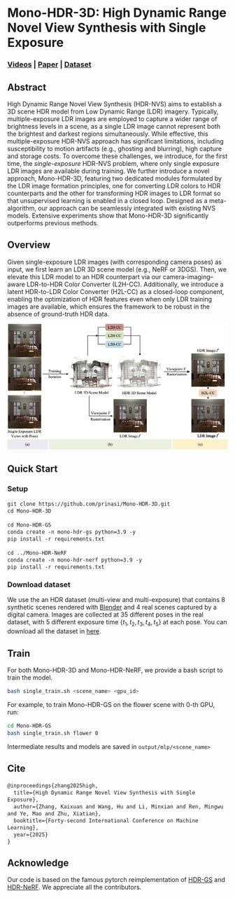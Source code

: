 # Mono-HDR-3D: High Dynamic Range Novel View Synthesis with Single Exposure
### [Videos](https://drive.google.com/drive/folders/1k68pKgKYgYBi0urAPWROOLC8G2u8hxRX?usp=sharing) | [Paper](https://arxiv.org/abs/2505.01212) | [Dataset](https://drive.google.com/drive/folders/1OTDLLH8ydKX1DcaNpbQ46LlP0dKx6E-I?usp=sharing)

## Abstract
High Dynamic Range Novel View Synthesis (HDR-NVS)
aims to establish a 3D scene HDR model from Low Dynamic Range (LDR) imagery. Typically, multiple-exposure LDR images are employed to capture a wider range of brightness levels in a scene, as a single LDR image cannot represent both the brightest and darkest regions simultaneously. While effective, this multiple-exposure HDR-NVS approach has significant limitations, including susceptibility to motion artifacts (e.g., ghosting and blurring), high capture and storage costs.
To overcome these challenges, we introduce, for the first time, the *single-exposure* HDR-NVS problem, where only single exposure LDR images are available during training. 
We further introduce a novel approach, Mono-HDR-3D, featuring two dedicated modules formulated by the LDR image formation principles, one for converting LDR colors to HDR counterparts and the other for transforming HDR images to LDR format so that unsupervised learning is enabled in a closed loop.
Designed as a meta-algorithm, our approach can be seamlessly integrated with existing NVS models. Extensive experiments show that Mono-HDR-3D significantly outperforms previous methods.

## Overview
Given single-exposure LDR images (with corresponding camera poses) as input, we first learn an LDR 3D scene model (e.g., NeRF or 3DGS). Then, we elevate this LDR model to an HDR counterpart via our camera-imaging–aware LDR-to-HDR Color Converter (L2H-CC). Additionally, we introduce a latent HDR-to-LDR Color Converter (H2L-CC) as a closed-loop component, enabling the optimization of HDR features even when only LDR training images are available, which ensures the framework to be robust in the absence of ground-truth HDR data.
<p align="center">
<img src="pipeline.png"/>
</p>

## Quick Start
### Setup
```
git clone https://github.com/prinasi/Mono-HDR-3D.git
cd Mono-HDR-3D

cd Mono-HDR-GS
conda create -n mono-hdr-gs python=3.9 -y
pip install -r requirements.txt

cd ../Mono-HDR-NeRF
conda create -n mono-hdr-nerf python=3.9 -y
pip install -r requirements.txt
```

### Download dataset
We use the an HDR dataset (multi-view and multi-exposure) that contains 8 synthetic scenes rendered with [Blender](https://www.blender.org/) and 4 real scenes captured by a digital camera. Images are collected at 35 different poses in the real dataset, with 5 different exposure time $\{t_1, t_2, t_3, t_4, t_5\}$ at each pose. You can download all the dataset in [here](https://drive.google.com/drive/folders/1OTDLLH8ydKX1DcaNpbQ46LlP0dKx6E-I?usp=sharing). 

## Train
For both Mono-HDR-3D and Mono-HDR-NeRF, we provide a bash script to train the model.
```bash
bash single_train.sh <scene_name> <gpu_id>
```
For example, to train Mono-HDR-GS on the flower scene with 0-th GPU, run:
```bash
cd Mono-HDR-GS
bash single_train.sh flower 0
```

Intermediate results and models are saved in ```output/mlp/<scene_name>```

## Cite 
```
@inproceedings{zhang2025high,
  title={High Dynamic Range Novel View Synthesis with Single Exposure},
  author={Zhang, Kaixuan and Wang, Hu and Li, Minxian and Ren, Mingwu and Ye, Mao and Zhu, Xiatian},
  booktitle={Forty-second International Conference on Machine Learning},
  year={2025}
}
```

## Acknowledge
Our code is based on the famous pytorch reimplementation of [HDR-GS](https://github.com/caiyuanhao1998/HDR-GS) and [HDR-NeRF](https://github.com/xhuangcv/hdr-nerf/). We appreciate all the contributors.

